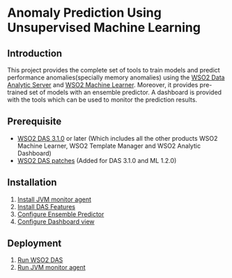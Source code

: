 # Anomaly Prediction Using Unsupervised Machine Learning

## Introduction
This project provides the complete set of tools to train models and predict performance anomalies(specially memory anomalies) using the [WSO2 Data Analytic Server](http://wso2.com/products/data-analytics-server/) and [WSO2 Machine Learner](http://wso2.com/products/machine-learner/). Moreover, it provides pre-trained set of models with an ensemble predictor. A dashboard is provided with the tools which can be used to monitor the prediction results.

## Prerequisite
- [WSO2 DAS 3.1.0](http://wso2.com/products/data-analytics-server/) or later (Which includes all the other products WSO2 Machine Learner, WSO2 Template Manager and WSO2 Analytic Dashboard)
- [WSO2 DAS patches]() (Added for DAS 3.1.0 and ML 1.2.0)

## Installation
1. [Install JVM monitor agent](/jvm-monitor-agent/#installation)
2. [Install DAS Features](/features/#installation)
3. [Configure Ensemble Predictor]()
4. [Configure Dashboard view]()

## Deployment
1. [Run WSO2 DAS](https://docs.wso2.com/display/DAS310/Running+the+Product)
2. [Run JVM monitor agent](/jvm-monitor-agent/#deployment)


